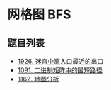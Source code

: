 # 网格图 BFS

## 题目列表

- [1926. 迷宫中离入口最近的出口](https://leetcode.cn/problems/nearest-exit-from-entrance-in-maze/description/)
- [1091. 二进制矩阵中的最短路径](https://leetcode.cn/problems/shortest-path-in-binary-matrix/description/)
- [1162. 地图分析](https://leetcode.cn/problems/as-far-from-land-as-possible/description/)
